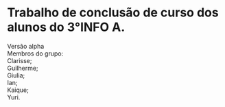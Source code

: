 # Trabalho de conclusão de curso dos alunos do 3°INFO A.
Versão alpha<br>
Membros do grupo:<br>
Clarisse;<br>
Guilherme;<br>
Giulia;<br>
Ian;<br>
Kaique;<br>
Yuri.
